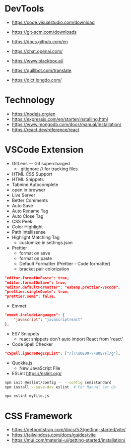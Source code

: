 # DevTools

- https://code.visualstudio.com/download
- https://git-scm.com/downloads
- https://docs.github.com/en

- https://chat.openai.com/
- https://www.blackbox.ai/
- https://quillbot.com/translate
- https://dict.longdo.com/

# Technology

- https://nodejs.org/en
- https://expressjs.com/en/starter/installing.html
- https://www.mongodb.com/docs/manual/installation/
- https://react.dev/reference/react

# VSCode Extension

- GitLens — Git supercharged
  - .gitignore // for tracking files
- HTML CSS Support
- HTML Snippets
- Tabnine Autocomplete
- open in browser
- Live Server
- Better Comments
- Auto Save
- Auto Rename Tag
- Auto Close Tag
- CSS Peek
- Color Highlight
- Path Intellisense
- Highlight Matching Tag
  - customize in settings.json
- Prettier
  - format on save
  - format on paste
  - Default Formatter (Prettier - Code formatter)
  - bracket pair colorization

```json
"editor.formatOnPaste": true,
"editor.formatOnSave": true,
"editor.defaultFormatter": "esbenp.prettier-vscode",
"prettier.singleQuote": true,
"prettier.semi": false,
```

- Emmet

```json
"emmet.includeLanguages": {
    "javascript": "javascriptreact"
},
```

- ES7 Snippets
  - react snippets don't auto import React from 'react'
- Code Spell Checker

```json
"cSpell.ignoreRegExpList": ["/[\\u0E00-\\u0E7F]/g"],
```

- Quokka.js
  - New JavaScript File
- ESLint https://eslint.org/

```sh
npm init @eslint/config -- --config semistandard
npm install --save-dev eslint  # For Manual Set Up

npx eslint myfile.js
```

# CSS Framework

- https://getbootstrap.com/docs/5.3/getting-started/vite/
- https://tailwindcss.com/docs/guides/vite
- https://mui.com/material-ui/getting-started/installation/
